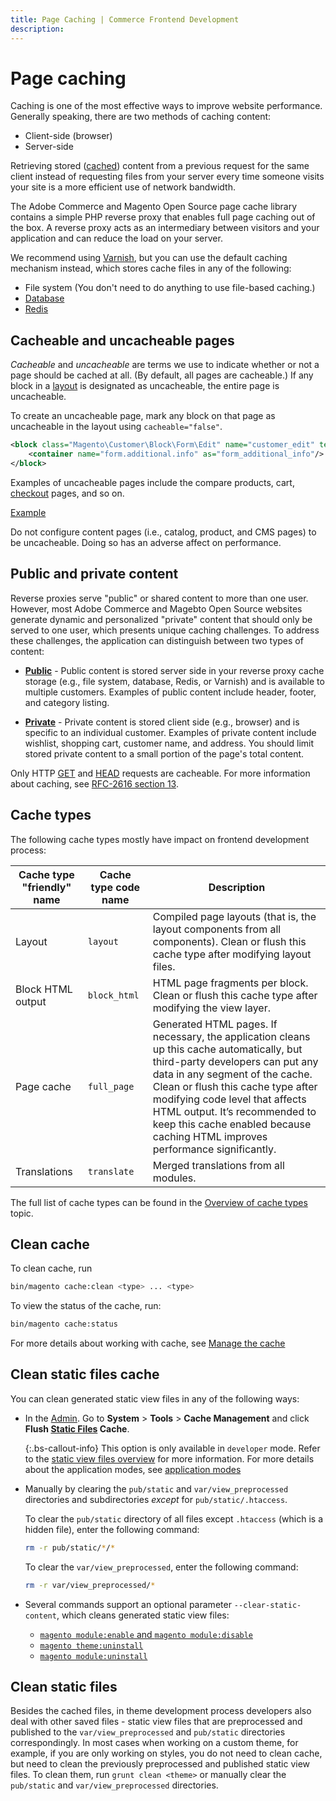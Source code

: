```yaml
---
title: Page Caching | Commerce Frontend Development
description:
---
```


# Page caching

Caching is one of the most effective ways to improve website performance. Generally speaking, there are two methods of caching content:

-  Client-side (browser)
-  Server-side

Retrieving stored ([cached](https://glossary.magento.com/cache)) content from a previous request for the same client instead of requesting files from your server every time someone visits your site is a more efficient use of network bandwidth.

The Adobe Commerce and Magento Open Source page cache library contains a simple PHP reverse proxy that enables full page caching out of the box. A reverse proxy acts as an intermediary between visitors and your application and can reduce the load on your server.

We recommend using [Varnish](https://devdocs.magento.com/guides/v2.4/config-guide/varnish/config-varnish.html), but you can use the default caching mechanism instead, which stores cache files in any of the following:

-  File system (You don't need to do anything to use file-based caching.)
-  [Database](https://developer.adobe.com/commerce/php/development/cache/partial/database-caching/)
-  [Redis](https://devdocs.magento.com/guides/v2.4/config-guide/redis/redis-pg-cache.html)

## Cacheable and uncacheable pages

*Cacheable* and *uncacheable* are terms we use to indicate whether or not a page should be cached at all. (By default, all pages are cacheable.) If any block in a [layout](https://glossary.magento.com/layout) is designated as uncacheable, the entire page is uncacheable.

To create an uncacheable page, mark any block on that page as uncacheable in the layout using `cacheable="false"`.

```xml
<block class="Magento\Customer\Block\Form\Edit" name="customer_edit" template="Magento_Customer::form/edit.phtml" cacheable="false">
    <container name="form.additional.info" as="form_additional_info"/>
</block>
```

Examples of uncacheable pages include the compare products, cart, [checkout](https://glossary.magento.com/checkout) pages, and so on.

[Example](https://github.com/magento/magento2/blob/2.4/app/code/Magento/Paypal/view/frontend/layout/paypal_payflow_returnurl.xml)

<InlineAlert variant="warning" slots="text"/>

Do not configure content pages (i.e., catalog, product, and CMS pages) to be uncacheable. Doing so has an adverse affect on performance.

## Public and private content

Reverse proxies serve "public" or shared content to more than one user. However, most Adobe Commerce and Magebto Open Source websites generate dynamic and personalized "private" content that should only be served to one user, which presents unique caching challenges. To address these challenges, the application can distinguish between two types of content:

-  **[Public](https://developer.adobe.com/commerce/php/development/cache/page/public-content/)** - Public content is stored server side in your reverse proxy cache storage (e.g., file system, database, Redis, or Varnish) and is available to multiple customers. Examples of public content include header, footer, and category listing.

-  **[Private](https://developer.adobe.com/commerce/php/development/cache/page/private-content/)** - Private content is stored client side (e.g., browser) and is specific to an individual customer. Examples of private content include wishlist, shopping cart, customer name, and address. You should limit stored private content to a small portion of the page's total content.

<InlineAlert variant="info" slots="text"/>

Only HTTP [GET](https://www.w3.org/Protocols/rfc2616/rfc2616-sec9.html#sec9.3) and [HEAD](https://www.w3.org/Protocols/rfc2616/rfc2616-sec9.html#sec9.4) requests are cacheable. For more information about caching, see [RFC-2616 section 13](https://www.w3.org/Protocols/rfc2616/rfc2616-sec13.html).

## Cache types

The following cache types mostly have impact on frontend development process:

| Cache type "friendly" name | Cache type code name | Description                                                                                                                                                                                                                                                                                                                                       |
|----------------------------|----------------------|---------------------------------------------------------------------------------------------------------------------------------------------------------------------------------------------------------------------------------------------------------------------------------------------------------------------------------------------------|
| Layout                     | `layout`             | Compiled page layouts (that is, the layout components from all components). Clean or flush this cache type after modifying layout files.                                                                                                                                                                                                          |
| Block HTML output          | `block_html`         | HTML page fragments per block. Clean or flush this cache type after modifying the view layer.                                                                                                                                                                                                                                                     |
| Page cache                 | `full_page`          | Generated HTML pages. If necessary, the application cleans up this cache automatically, but third-party developers can put any data in any segment of the cache. Clean or flush this cache type after modifying code level that affects HTML output. It’s recommended to keep this cache enabled because caching HTML improves performance significantly. |
| Translations               | `translate`          | Merged translations from all modules.                                                                                                                                                                                                                                                                                                             |

<InlineAlert variant="help" slots="text"/>

The full list of cache types can be found in the [Overview of cache types](https://devdocs.magento.com/guides/v2.4/config-guide/cli/config-cli-subcommands-cache.html#config-cli-subcommands-cache-clean-over) topic.

## Clean cache

To clean cache, run

```bash
bin/magento cache:clean <type> ... <type>
```

To view the status of the cache, run:

```bash
bin/magento cache:status
```

For more details about working with cache, see [Manage the cache](https://devdocs.magento.com/guides/v2.4/config-guide/cli/config-cli-subcommands-cache.html)

## Clean static files cache

You can clean generated static view files in any of the following ways:

-  In the [Admin](https://glossary.magento.com/magento-admin). Go to **System** > **Tools** > **Cache Management** and click **Flush [Static Files](https://glossary.magento.com/static-files) Cache**.

    {:.bs-callout-info}
   This option is only available in `developer` mode. Refer to the [static view files overview](https://devdocs.magento.com/guides/v2.4/config-guide/cli/config-cli-subcommands-static-view.html#config-cli-static-overview) for more information. For more details about the application modes, see [application modes](https://devdocs.magento.com/guides/v2.4/config-guide/cli/config-cli-subcommands-mode.html)

-  Manually by clearing the `pub/static` and `var/view_preprocessed` directories and subdirectories *except* for `pub/static/.htaccess`.

   To clear the `pub/static` directory of all files except `.htaccess` (which is a hidden file), enter the following command:

   ```bash
   rm -r pub/static/*/*
   ```

   To clear the `var/view_preprocessed`, enter the following command:

   ```bash
   rm -r var/view_preprocessed/*
   ```

-  Several commands support an optional parameter `--clear-static-content`, which cleans generated static view files:

   -  [`magento module:enable` and `magento module:disable`](https://devdocs.magento.com/guides/v2.4/install-gde/install/cli/install-cli-subcommands-enable.html)
   -  [`magento theme:uninstall`](https://devdocs.magento.com/guides/v2.4/install-gde/install/cli/install-cli-theme-uninstall.html)
   -  [`magento module:uninstall`](https://devdocs.magento.com/guides/v2.4/install-gde/install/cli/install-cli-uninstall-mods.html)

## Clean static files

Besides the cached files, in theme development process developers also deal with other saved files - static view files that are preprocessed and published to the `var/view_preprocessed` and `pub/static` directories correspondingly. In most cases when working on a custom theme, for example, if you are only working on styles, you do not need to clean cache, but need to clean the previously preprocessed and published static view files. To clean them, run  `grunt clean <theme>` or manually clear the `pub/static` and `var/view_preprocessed` directories.
